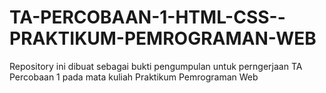 # TA-PERCOBAAN-1-HTML-CSS--PRAKTIKUM-PEMROGRAMAN-WEB
Repository ini dibuat sebagai bukti pengumpulan untuk perngerjaan TA Percobaan 1 pada mata kuliah Praktikum Pemrograman Web
